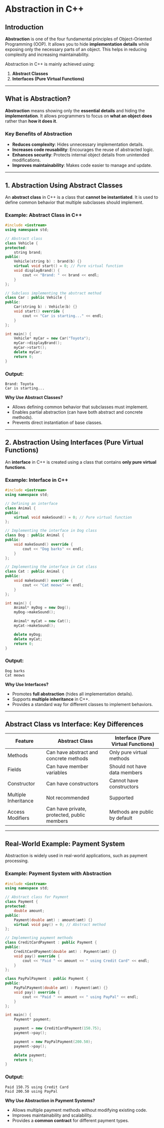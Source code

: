 # Abstraction in C++

## Introduction

**Abstraction** is one of the four fundamental principles of Object-Oriented Programming (OOP). It allows you to hide **implementation details** while exposing only the necessary parts of an object. This helps in reducing complexity and increasing maintainability.

Abstraction in C++ is mainly achieved using:

1. **Abstract Classes**
2. **Interfaces (Pure Virtual Functions)**

---

## **What is Abstraction?**

**Abstraction** means showing only the **essential details** and hiding the **implementation**. It allows programmers to focus on **what an object does** rather than **how it does it**.

### **Key Benefits of Abstraction**

- **Reduces complexity**: Hides unnecessary implementation details.
- **Increases code reusability**: Encourages the reuse of abstracted logic.
- **Enhances security**: Protects internal object details from unintended modifications.
- **Improves maintainability**: Makes code easier to manage and update.

---

## **1. Abstraction Using Abstract Classes**

An **abstract class** in C++ is a class that **cannot be instantiated**. It is used to define common behavior that multiple subclasses should implement.

### **Example: Abstract Class in C++**

```cpp
#include <iostream>
using namespace std;

// Abstract class
class Vehicle {
protected:
    string brand;
public:
    Vehicle(string b) : brand(b) {}
    virtual void start() = 0; // Pure virtual function
    void displayBrand() {
        cout << "Brand: " << brand << endl;
    }
};

// Subclass implementing the abstract method
class Car : public Vehicle {
public:
    Car(string b) : Vehicle(b) {}
    void start() override {
        cout << "Car is starting..." << endl;
    }
};

int main() {
    Vehicle* myCar = new Car("Toyota");
    myCar->displayBrand();
    myCar->start();
    delete myCar;
    return 0;
}
```

### **Output:**

```
Brand: Toyota
Car is starting...
```

**Why Use Abstract Classes?**

- Allows defining common behavior that subclasses must implement.
- Enables partial abstraction (can have both abstract and concrete methods).
- Prevents direct instantiation of base classes.

---

## **2. Abstraction Using Interfaces (Pure Virtual Functions)**

An **interface** in C++ is created using a class that contains **only pure virtual functions**.

### **Example: Interface in C++**

```cpp
#include <iostream>
using namespace std;

// Defining an interface
class Animal {
public:
    virtual void makeSound() = 0; // Pure virtual function
};

// Implementing the interface in Dog class
class Dog : public Animal {
public:
    void makeSound() override {
        cout << "Dog barks" << endl;
    }
};

// Implementing the interface in Cat class
class Cat : public Animal {
public:
    void makeSound() override {
        cout << "Cat meows" << endl;
    }
};

int main() {
    Animal* myDog = new Dog();
    myDog->makeSound();

    Animal* myCat = new Cat();
    myCat->makeSound();

    delete myDog;
    delete myCat;
    return 0;
}
```

### **Output:**

```
Dog barks
Cat meows
```

**Why Use Interfaces?**

- Promotes **full abstraction** (hides all implementation details).
- Supports **multiple inheritance** in C++.
- Provides a standard way for different classes to implement behaviors.

---

## **Abstract Class vs Interface: Key Differences**

| Feature              | Abstract Class                              | Interface (Pure Virtual Functions) |
| -------------------- | ------------------------------------------- | ---------------------------------- |
| Methods              | Can have abstract and concrete methods      | Only pure virtual methods          |
| Fields               | Can have member variables                   | Should not have data members       |
| Constructor          | Can have constructors                       | Cannot have constructors           |
| Multiple Inheritance | Not recommended                             | Supported                          |
| Access Modifiers     | Can have private, protected, public members | Methods are public by default      |

---

## **Real-World Example: Payment System**

Abstraction is widely used in real-world applications, such as payment processing.

### **Example: Payment System with Abstraction**

```cpp
#include <iostream>
using namespace std;

// Abstract class for Payment
class Payment {
protected:
    double amount;
public:
    Payment(double amt) : amount(amt) {}
    virtual void pay() = 0; // Abstract method
};

// Implementing payment methods
class CreditCardPayment : public Payment {
public:
    CreditCardPayment(double amt) : Payment(amt) {}
    void pay() override {
        cout << "Paid " << amount << " using Credit Card" << endl;
    }
};

class PayPalPayment : public Payment {
public:
    PayPalPayment(double amt) : Payment(amt) {}
    void pay() override {
        cout << "Paid " << amount << " using PayPal" << endl;
    }
};

int main() {
    Payment* payment;

    payment = new CreditCardPayment(150.75);
    payment->pay();

    payment = new PayPalPayment(200.50);
    payment->pay();

    delete payment;
    return 0;
}
```

### **Output:**

```
Paid 150.75 using Credit Card
Paid 200.50 using PayPal
```

**Why Use Abstraction in Payment Systems?**

- Allows multiple payment methods without modifying existing code.
- Improves maintainability and scalability.
- Provides a **common contract** for different payment types.
